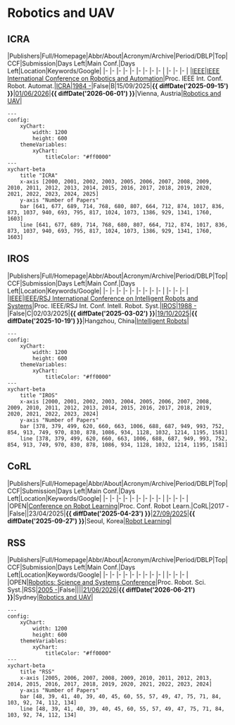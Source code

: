 # Robotics and UAV

## ICRA

|Publishers|Full/Homepage|Abbr/About|Acronym/Archive|Period/DBLP|Top|CCF|Submission|Days Left|Main Conf.|Days Left|Location|Keywords/Google|
|-         |-            |-         |-              |-          |-  |-  |-         |-        |          |-        |-       |-              |
|[IEEE](https://ieeexplore.ieee.org/)|[IEEE International Conference on Robotics and Automation](https://www.ieee-ras.org/conferences-workshops/fully-sponsored/icra)|Proc. IEEE Int. Conf. Robot. Automat.|[ICRA](https://ieeexplore.ieee.org/xpl/conhome/1000639/all-proceedings)|[1984 -](https://dblp.org/db/conf/icra/index.html)|False|B|15/09/2025|**{{ diffDate('2025-09-15') }}**|[01/06/2026](https://2026.ieee-icra.org/)|**{{ diffDate('2026-06-01') }}**|Vienna, Austria|[Robotics and UAV](https://www.google.com/search?q=Robotics+and+UAV)|

```mermaid
---
config:
    xyChart:
        width: 1200
        height: 600
    themeVariables:
        xyChart:
            titleColor: "#ff0000"
---
xychart-beta
    title "ICRA"
    x-axis [2000, 2001, 2002, 2003, 2005, 2006, 2007, 2008, 2009, 2010, 2011, 2012, 2013, 2014, 2015, 2016, 2017, 2018, 2019, 2020, 2021, 2022, 2023, 2024, 2025]
    y-axis "Number of Papers"
    bar [641, 677, 689, 714, 768, 680, 807, 664, 712, 874, 1017, 836, 873, 1037, 940, 693, 795, 817, 1024, 1073, 1386, 929, 1341, 1760, 1603]
    line [641, 677, 689, 714, 768, 680, 807, 664, 712, 874, 1017, 836, 873, 1037, 940, 693, 795, 817, 1024, 1073, 1386, 929, 1341, 1760, 1603]
```

## IROS

|Publishers|Full/Homepage|Abbr/About|Acronym/Archive|Period/DBLP|Top|CCF|Submission|Days Left|Main Conf.|Days Left|Location|Keywords/Google|
|-         |-            |-         |-              |-          |-  |-  |-         |-        |          |-        |-       |-              |
|[IEEE](https://ieeexplore.ieee.org/)|[IEEE/RSJ International Conference on Intelligent Robots and Systems](https://www.ieee-ras.org/conferences-workshops/financially-co-sponsored/iros)|Proc. IEEE/RSJ Int. Conf. Intell. Robot. Syst.|[IROS](https://ieeexplore.ieee.org/xpl/conhome/1000393/all-proceedings)|[1988 -](https://dblp.org/db/conf/iros/index.html)|False|C|02/03/2025|**{{ diffDate('2025-03-02') }}**|[19/10/2025](http://www.iros25.org/)|**{{ diffDate('2025-10-19') }}**|Hangzhou, China|[Intelligent Robots](https://www.google.com/search?q=Intelligent+Robots)|

```mermaid
---
config:
    xyChart:
        width: 1200
        height: 600
    themeVariables:
        xyChart:
            titleColor: "#ff0000"
---
xychart-beta
    title "IROS"
    x-axis [2000, 2001, 2002, 2003, 2004, 2005, 2006, 2007, 2008, 2009, 2010, 2011, 2012, 2013, 2014, 2015, 2016, 2017, 2018, 2019, 2020, 2021, 2022, 2023, 2024]
    y-axis "Number of Papers"
    bar [378, 379, 499, 620, 660, 663, 1006, 688, 687, 949, 993, 752, 854, 913, 749, 970, 830, 878, 1086, 934, 1128, 1032, 1214, 1195, 1581]
    line [378, 379, 499, 620, 660, 663, 1006, 688, 687, 949, 993, 752, 854, 913, 749, 970, 830, 878, 1086, 934, 1128, 1032, 1214, 1195, 1581]
```

## CoRL

|Publishers|Full/Homepage|Abbr/About|Acronym/Archive|Period/DBLP|Top|CCF|Submission|Days Left|Main Conf.|Days Left|Location|Keywords/Google|
|-         |-            |-         |-              |-          |-  |-  |-         |-        |          |-        |-       |-              |
|OPEN|[Conference on Robot Learning](https://www.corl.org/)|Proc. Conf. Robot Learn.|CoRL|2017 -|False||23/04/2025|**{{ diffDate('2025-04-23') }}**|[27/09/2025](https://www.corl.org/)|**{{ diffDate('2025-09-27') }}**|Seoul, Korea|[Robot Learning](https://www.google.com/search?q=Robot+Learning)|

## RSS

|Publishers|Full/Homepage|Abbr/About|Acronym/Archive|Period/DBLP|Top|CCF|Submission|Days Left|Main Conf.|Days Left|Location|Keywords/Google|
|-         |-            |-         |-              |-          |-  |-  |-         |-        |          |-        |-       |-              |
|OPEN|[Robotics: Science and Systems Conference](https://roboticsconference.org)|Proc. Robot. Sci. Syst.|RSS|[2005 -](https://dblp.org/db/conf/rss/index.html)|False||||[21/06/2026](https://roboticsconference.org)|**{{ diffDate('2026-06-21') }}**|Sydney|[Robotics and UAV](https://www.google.com/search?q=Robotics+and+UAV)|

```mermaid
---
config:
    xyChart:
        width: 1200
        height: 600
    themeVariables:
        xyChart:
            titleColor: "#ff0000"
---
xychart-beta
    title "RSS"
    x-axis [2005, 2006, 2007, 2008, 2009, 2010, 2011, 2012, 2013, 2014, 2015, 2016, 2017, 2018, 2019, 2020, 2021, 2022, 2023, 2024]
    y-axis "Number of Papers"
    bar [48, 39, 41, 40, 39, 40, 45, 60, 55, 57, 49, 47, 75, 71, 84, 103, 92, 74, 112, 134]
    line [48, 39, 41, 40, 39, 40, 45, 60, 55, 57, 49, 47, 75, 71, 84, 103, 92, 74, 112, 134]
```

